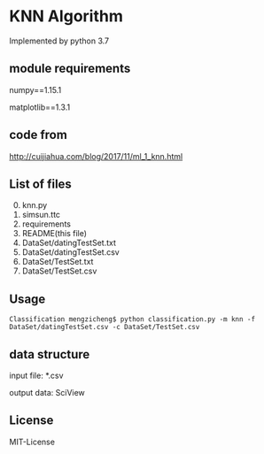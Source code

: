 KNN Algorithm
==========================================
Implemented by python 3.7 

module requirements
-------------------
numpy==1.15.1

matplotlib==1.3.1

code from
---------------
http://cuijiahua.com/blog/2017/11/ml_1_knn.html

List of files
-------------
0. knn.py
1. simsun.ttc
2. requirements
3. README(this file)
4. DataSet/datingTestSet.txt
4. DataSet/datingTestSet.csv
4. DataSet/TestSet.txt
4. DataSet/TestSet.csv

Usage
-----
    
    Classification mengzicheng$ python classification.py -m knn -f DataSet/datingTestSet.csv -c DataSet/TestSet.csv
    
data structure
-------
input file:  *.csv

output data: SciView

License
-------
MIT-License

